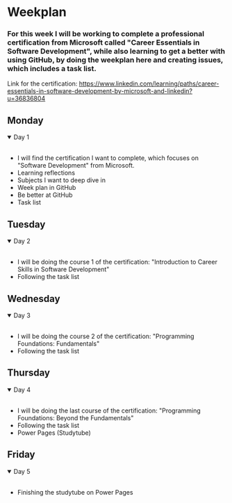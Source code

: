 # Weekplan

### For this week I will be working to complete a professional certification from Microsoft called "Career Essentials in Software Development", while also learning to get a better with using GitHub, by doing the weekplan here and creating issues, which includes a task list. 

Link for the certification: https://www.linkedin.com/learning/paths/career-essentials-in-software-development-by-microsoft-and-linkedin?u=36836804

## Monday

<details open>
<summary> Day 1 </summary>
<br>
  
- I will find the certification I want to complete, which focuses on "Software Development" from Microsoft.
- Learning reflections
- Subjects I want to deep dive in
- Week plan in GitHub
- Be better at GitHub
- Task list
</details>

## Tuesday

<details open>
<summary> Day 2 </summary>
<br>

- I will be doing the course 1 of the certification: "Introduction to Career Skills in Software Development"
- Following the task list 

</details>

## Wednesday

<details open>
<summary> Day 3 </summary>
<br>

- I will be doing the course 2 of the certification: "Programming Foundations: Fundamentals"
- Following the task list 

</details>

## Thursday

<details open>
<summary> Day 4 </summary>
<br>

- I will be doing the last course of the certification: "Programming Foundations: Beyond the Fundamentals"
- Following the task list
- Power Pages (Studytube)

</details>

## Friday
<details open>
<summary> Day 5 </summary>
<br>
  
- Finishing the studytube on Power Pages
</details>
